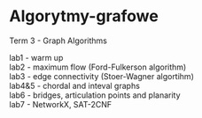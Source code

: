 # Algorytmy-grafowe
Term 3 - Graph Algorithms

lab1 - warm up<br>
lab2 - maximum flow (Ford-Fulkerson algorithm)<br>
lab3 - edge connectivity (Stoer-Wagner algortihm)<br>
lab4&5 - chordal and inteval graphs<br>
lab6 - bridges, articulation points and planarity<br>
lab7 - NetworkX, SAT-2CNF
